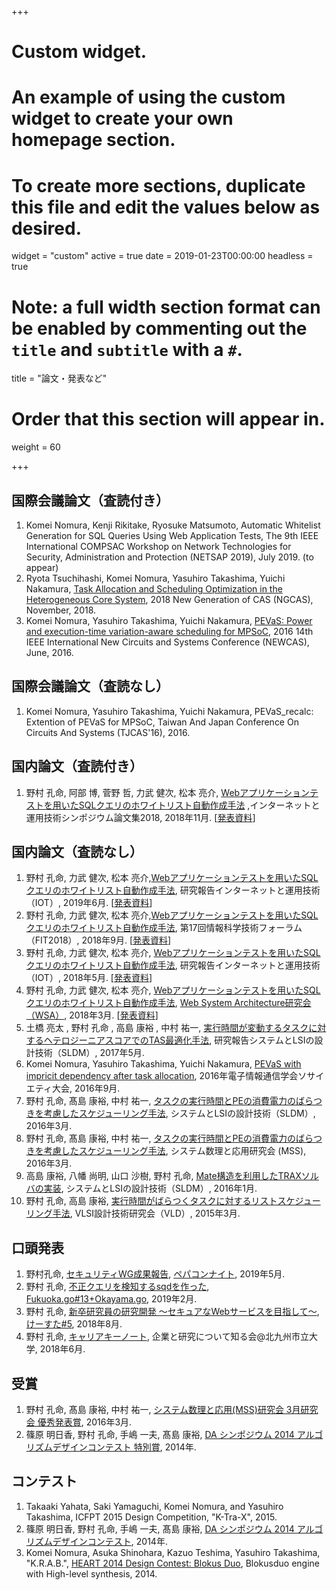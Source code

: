 +++
# Custom widget.
# An example of using the custom widget to create your own homepage section.
# To create more sections, duplicate this file and edit the values below as desired.
widget = "custom"
active = true
date = 2019-01-23T00:00:00
headless = true

# Note: a full width section format can be enabled by commenting out the `title` and `subtitle` with a `#`.
title = "論文・発表など"

# Order that this section will appear in.
weight = 60

+++

## 国際会議論文（査読付き）

1. Komei Nomura, Kenji Rikitake, Ryosuke Matsumoto, Automatic Whitelist Generation for SQL Queries Using Web Application Tests, The 9th IEEE International COMPSAC Workshop on Network Technologies for Security, Administration and Protection (NETSAP 2019), July 2019. (to appear)
1. Ryota Tsuchihashi, Komei Nomura, Yasuhiro Takashima, Yuichi Nakamura, [Task Allocation and Scheduling Optimization in the Heterogeneous Core System](https://ieeexplore.ieee.org/abstract/document/8572125), 2018 New Generation of CAS (NGCAS), November, 2018.
1. Komei Nomura, Yasuhiro Takashima, Yuichi Nakamura, [PEVaS: Power and execution-time variation-aware scheduling for MPSoC](https://ieeexplore.ieee.org/abstract/document/7604827), 2016 14th IEEE International New Circuits and Systems Conference (NEWCAS), June, 2016.



## 国際会議論文（査読なし）

1. Komei Nomura, Yasuhiro Takashima, Yuichi Nakamura, PEVaS_recalc: Extention of PEVaS for MPSoC, Taiwan And Japan Conference On Circuits And Systems (TJCAS'16), 2016.

## 国内論文（査読付き）

1. 野村 孔命, 阿部 博, 菅野 哲, 力武 健次, 松本 亮介, [Webアプリケーションテストを用いたSQLクエリのホワイトリスト自動作成手法](https://ipsj.ixsq.nii.ac.jp/ej/?action=pages_view_main&active_action=repository_view_main_item_detail&item_id=192678&item_no=1&page_id=13&block_id=8) ,インターネットと運用技術シンポジウム論文集2018, 2018年11月. [[発表資料](https://speakerdeck.com/komei22/webapurikesiyontesutowoyong-itasqlkuerifalsehowaitorisutozi-dong-zuo-cheng-shou-fa-103e492b-c523-4fb2-97c2-eae0ad55c74e)]

## 国内論文（査読なし）

1. 野村 孔命, 力武 健次, 松本 亮介,[Webアプリケーションテストを用いたSQLクエリのホワイトリスト自動作成手法](http://id.nii.ac.jp/1001/00197499/), 研究報告インターネットと運用技術（IOT）, 2019年6月. [[発表資料](https://speakerdeck.com/komei22/automatic-whitelist-generation-for-sql-queries-using-web-application-tests)]
2. 野村 孔命, 力武 健次, 松本 亮介,[Webアプリケーションテストを用いたSQLクエリのホワイトリスト自動作成手法](https://www.ipsj.or.jp/event/fit/fit2018/FIT2018_program_web/data/html/abstract/CL-005.html), 第17回情報科学技術フォーラム（FIT2018）, 2018年9月. [[発表資料](https://speakerdeck.com/komei22/webapurikesiyontesutowoyong-itasqlkuerifalsehowaitorisutozi-dong-zuo-cheng-shou-fa)]
3. 野村 孔命, 力武 健次, 松本 亮介, [Webアプリケーションテストを用いたSQLクエリのホワイトリスト自動作成手法](http://id.nii.ac.jp/1001/00189240/), 研究報告インターネットと運用技術（IOT）, 2018年5月. [[発表資料](https://speakerdeck.com/komei22/automatic-whitelist-generation-for-sql-queries-using-web-application-test)]
4. 野村 孔命, 力武 健次, 松本 亮介, [Webアプリケーションテストを用いたSQLクエリのホワイトリスト自動作成手法](https://komei22.hatenablog.com/entry/2018/05/03/093752), [Web System Architecture研究会（WSA）](https://websystemarchitecture.hatenablog.jp/entry/2018/03/22/104006), 2018年3月. [[発表資料](https://speakerdeck.com/komei22/webapurikesiyontesutowoyong-ita-sqlkuerifalsehowaitorisutozi-dong-zuo-cheng-shou-fa-wsa2)]
5. 土橋 亮太 , 野村 孔命 , 高島 康裕 , 中村 祐一, [実行時間が変動するタスクに対するヘテロジーニアスコアでのTAS最適化手法](https://ipsj.ixsq.nii.ac.jp/ej/?action=pages_view_main&active_action=repository_view_main_item_detail&item_id=178688&item_no=1&page_id=13&block_id=8), 研究報告システムとLSIの設計技術（SLDM）, 2017年5月.
6. Komei Nomura, Yasuhiro Takashima, Yuichi Nakamura, [PEVaS with impricit dependency after task allocation](http://www.ieice.org/jpn/event/program/2016S/Settings/ab/a_06_013.html), 2016年電子情報通信学会ソサイエティ大会, 2016年9月.
7. 野村 孔命, 髙島 康裕, 中村 祐一, [タスクの実行時間とPEの消費電力のばらつきを考慮したスケジューリング手法](https://ipsj.ixsq.nii.ac.jp/ej/?action=pages_view_main&active_action=repository_view_main_item_detail&item_id=158235&item_no=1&page_id=13&block_id=8), システムとLSIの設計技術（SLDM）, 2016年3月.
8. 野村 孔命, 髙島 康裕, 中村 祐一, [タスクの実行時間とPEの消費電力のばらつきを考慮したスケジューリング手法](http://www.ieice.org/ken/paper/20160303ubhH/), システム数理と応用研究会 (MSS), 2016年3月.
9. 高島 康裕, 八幡 尚明, 山口 沙樹, 野村 孔命, [Mate構造を利用したTRAXソルバの実装](https://ipsj.ixsq.nii.ac.jp/ej/?action=pages_view_main&active_action=repository_view_main_item_detail&item_id=147066&item_no=1&page_id=13&block_id=8), システムとLSIの設計技術（SLDM）, 2016年1月.
10. 野村 孔命, 高島 康裕, [実行時間がばらつくタスクに対するリストスケジューリング手法](https://www.ieice.org/ken/paper/20150304cBxu/), VLSI設計技術研究会（VLD）, 2015年3月.


## 口頭発表

1. 野村孔命, [セキュリティWG成果報告](https://speakerdeck.com/komei22/pepacon-night-security-working-group-report), [ペパコンナイト](https://pepabo.connpass.com/event/128486/), 2019年5月.
2. 野村 孔命, [不正クエリを検知するsqdを作った](https://speakerdeck.com/komei22/bu-zheng-kueriwojian-zhi-surusqdwozuo-tuta), [Fukuoka.go#13+Okayama.go](https://fukuokago.connpass.com/event/112073/), 2019年2月.
3. 野村 孔命, [新卒研究員の研究開発 〜セキュアなWebサービスを目指して〜](https://speakerdeck.com/komei22/xin-zu-yan-jiu-yuan-falseyan-jiu-kai-fa-sekiyuanawebsabisuwomu-zhi-site), [けーすた#5](https://casestudy.connpass.com/event/95140/), 2018年8月.
4. 野村 孔命, [キャリアキーノート](https://speakerdeck.com/komei22/kiyariakifalseto), 企業と研究について知る会@北九州市立大学, 2018年6月.


## 受賞

1. 野村 孔命, 髙島 康裕, 中村 祐一, [システム数理と応用(MSS)研究会 3月研究会 優秀発表賞](http://www.ieice.org/~mss/main_r.html), 2016年3月.
2. 篠原 明日香, 野村 孔命, 手嶋 一夫, 髙島 康裕, [DA シンポジウム 2014 アルゴリズムデザインコンテスト 特別賞](http://www.sig-sldm.org/DC2014/results.html), 2014年.

## コンテスト

1. Takaaki Yahata, Saki Yamaguchi, Komei Nomura, and Yasuhiro Takashima, ICFPT 2015 Design Competition, "K-Tra-X", 2015.
2. 篠原 明日香, 野村 孔命, 手嶋 一夫, 髙島 康裕, [DA シンポジウム 2014 アルゴリズムデザインコンテスト](http://www.sig-sldm.org/DC2014/results.html), 2014年.
3. Komei Nomura, Asuka Shinohara, Kazuo Teshima, Yasuhiro Takashima, "K.R.A.B.", [HEART 2014 Design Contest: Blokus Duo](http://lut.eee.u-ryukyu.ac.jp/dc14/), Blokusduo engine with High-level synthesis, 2014.
